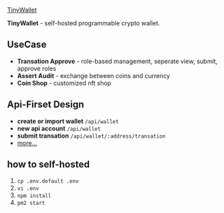 
[TinyWallet](https://tinywallet.app)

**TinyWallet** - self-hosted programmable crypto wallet.

## UseCase

* **Transation Approve** - role-based management, seperate view, submit, approve roles
* **Assert Audit** - exchange between coins and currency
* **Coin Shop** - customized nft shop


## Api-Firset Design

* **create or import wallet** `/api/wallet`
* **new api account** `/api/wallet`
* **submit transation** `/api/wallet/:address/transation`
* [more...](views/doc/api.md)

## how to self-hosted

1. `cp .env.default .env`
2. `vi .env`
3. `npm install`
4. `pm2 start`

